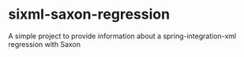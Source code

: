 # sixml-saxon-regression
A simple project to provide information about a spring-integration-xml regression with Saxon

